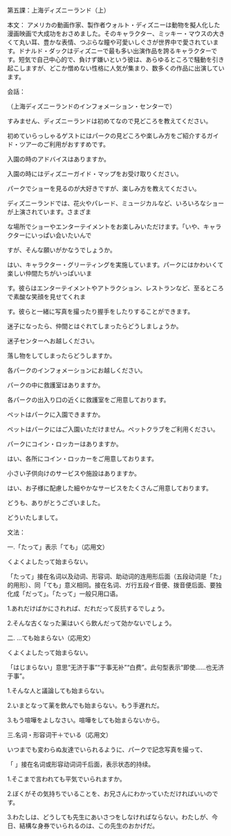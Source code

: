 第五課：上海ディズニーランド（上）

本文：
アメリカの動画作家、製作者ウォルト・ディズニーは動物を擬人化した漫画映画で大成功をおさめました。そのキャラクター、ミッキー・マウスの大きくて丸い耳、豊かな表情、つぶらな瞳や可愛いしぐさが世界中で愛されています。ドナルド・ダックはディズニーで最も多い出演作品を誇るキャラクターです。短気で自己中心的で、負けず嫌いという彼は、あらゆるところで騒動を引き起こしますが、どこか憎めない性格に人気が集まり、数多くの作品に出演しています。

会話：

（上海ディズニーランドのインフォメーション・センターで）

すみません、ディズニーランドは初めてなので見どころを教えてください。

初めていらっしゃるゲストにはパークの見どころや楽しみ方をご紹介するガイド・ツアーのご利用がおすすめです。

入園の時のアドバイスはありますか。

入園の時にはディズニーガイド・マップをお受け取りください。

パークでショーを見るのが大好きですが、楽しみ方を教えてください。

ディズニーランドでは、花火やパレード、ミュージカルなど、いろいろなショーが上演されています。さまざま

な場所でショーやエンターテイメントをお楽しみいただけます。「いや、キャラクターにいっぱい会いたいんで

すが、そんな願いがかなうでしょうか。

はい、キャラクター・グリーティングを実施しています。パークにはかわいくて楽しい仲間たちがいっぱいいま

す。彼らはエンターテイメントやアトラクション、レストランなど、至るところで素酸な笑顔を見せてくれま

す。彼らと一緒に写真を撮ったり握手をしたりすることができます。

迷子になったら、仲間とはぐれてしまったらどうしましょうか。

迷子センターへお越しください。

落し物をしてしまったらどうしますか。

各パークのインフォメーションにお越しください。

パークの中に救護室はありますか。

各パークの出入り口の近くに救護室をご用意しております。

ペットはパークに入園できますか。

ペットはパークにはご入園いただけません。ペットクラブをご利用ください。

パークにコイン・ロッカーはありますか。

はい、各所にコイン・ロッカーをご用意しております。

小さい子供向けのサービスや施設はありますか。

はい、お子様に配慮した細やかなサービスをたくさんご用意しております。

どうも、ありがとうございました。

どういたしまして。

文法：

一.「たって」表示「ても」（応用文）

くよくよしたって始まらない。

「たって」接在名词以及动词、形容词、助动词的连用形后面（五段动词是「た」的用形）、同「ても」意义相同。接在名词、ガ行五段イ音便、拨音便后面、要独化成「だって」。「たって」一般只用口语。

1.あれだけばかにされれば、だれだって反抗するでしょう。

2.そんな古くなった薬はいくら飲んだって効かないでしょう。



二. ...ても始まらない（応用文）

くよくよしたって始まらない。

「はじまらない」意思“无济于事”“于事无补”“白费”。此句型表示“即使......也无济于事”。

1.そんな人と議論しても始まらない。

2.いまとなって薬を飲んでも始まらない。もう手遅れだ。

3.もう喧嘩をよしなさい。喧嘩をしても始まらないから。



三.名词・形容词干＋でいる（応用文）

いつまでも変わらぬ友達でいられるように、パークで記念写真を撮って、

「 」接在名词或形容动词词千后面，表示状态的持续。

1.そこまで言われても平気でいられますか。

2.ぼくがその気持ちでいることを、お兄さんにわかっていただければいいのです。

3.わたしは、どうしても先生にあいさつをしなければならない。わたしが、今日、結構な身券でいられるのは、この先生のおかげだ。

